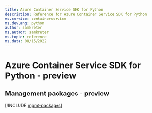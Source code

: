 ```yaml
---
title: Azure Container Service SDK for Python
description: Reference for Azure Container Service SDK for Python
ms.service: containerservice
ms.devlang: python
author: samkreter
ms.author: samkreter
ms.topic: reference
ms.data: 08/15/2022
---
```

# Azure Container Service SDK for Python - preview

## Management packages - preview
[!INCLUDE [mgmt-packages](container-service-mgmt-index.md)]
